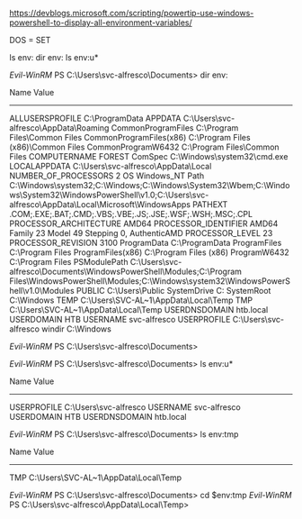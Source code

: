 https://devblogs.microsoft.com/scripting/powertip-use-windows-powershell-to-display-all-environment-variables/

DOS = SET

ls env:
dir env:
ls env:u*

*Evil-WinRM* PS C:\Users\svc-alfresco\Documents> dir env:

Name                           Value
----                           -----
ALLUSERSPROFILE                C:\ProgramData
APPDATA                        C:\Users\svc-alfresco\AppData\Roaming
CommonProgramFiles             C:\Program Files\Common Files
CommonProgramFiles(x86)        C:\Program Files (x86)\Common Files
CommonProgramW6432             C:\Program Files\Common Files
COMPUTERNAME                   FOREST
ComSpec                        C:\Windows\system32\cmd.exe
LOCALAPPDATA                   C:\Users\svc-alfresco\AppData\Local
NUMBER_OF_PROCESSORS           2
OS                             Windows_NT
Path                           C:\Windows\system32;C:\Windows;C:\Windows\System32\Wbem;C:\Windows\System32\WindowsPowerShell\v1.0\;C:\Users\svc-alfresco\AppData\Local\Microsoft\WindowsApps
PATHEXT                        .COM;.EXE;.BAT;.CMD;.VBS;.VBE;.JS;.JSE;.WSF;.WSH;.MSC;.CPL
PROCESSOR_ARCHITECTURE         AMD64
PROCESSOR_IDENTIFIER           AMD64 Family 23 Model 49 Stepping 0, AuthenticAMD
PROCESSOR_LEVEL                23
PROCESSOR_REVISION             3100
ProgramData                    C:\ProgramData
ProgramFiles                   C:\Program Files
ProgramFiles(x86)              C:\Program Files (x86)
ProgramW6432                   C:\Program Files
PSModulePath                   C:\Users\svc-alfresco\Documents\WindowsPowerShell\Modules;C:\Program Files\WindowsPowerShell\Modules;C:\Windows\system32\WindowsPowerShell\v1.0\Modules
PUBLIC                         C:\Users\Public
SystemDrive                    C:
SystemRoot                     C:\Windows
TEMP                           C:\Users\SVC-AL~1\AppData\Local\Temp
TMP                            C:\Users\SVC-AL~1\AppData\Local\Temp
USERDNSDOMAIN                  htb.local
USERDOMAIN                     HTB
USERNAME                       svc-alfresco
USERPROFILE                    C:\Users\svc-alfresco
windir                         C:\Windows


*Evil-WinRM* PS C:\Users\svc-alfresco\Documents> 


*Evil-WinRM* PS C:\Users\svc-alfresco\Documents> ls env:u*

Name                           Value
----                           -----
USERPROFILE                    C:\Users\svc-alfresco
USERNAME                       svc-alfresco
USERDOMAIN                     HTB
USERDNSDOMAIN                  htb.local


*Evil-WinRM* PS C:\Users\svc-alfresco\Documents> ls env:tmp

Name                           Value
----                           -----
TMP                            C:\Users\SVC-AL~1\AppData\Local\Temp


*Evil-WinRM* PS C:\Users\svc-alfresco\Documents> cd $env:tmp
*Evil-WinRM* PS C:\Users\svc-alfresco\AppData\Local\Temp> 
